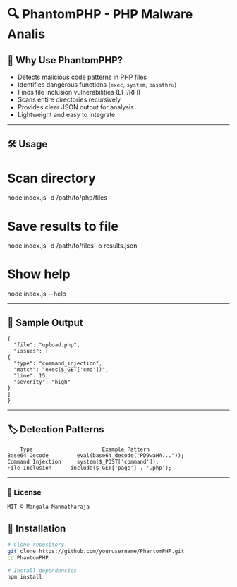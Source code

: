 # 🔍 PhantomPHP - PHP Malware Analis

## 📌 Why Use PhantomPHP?
* Detects malicious code patterns in PHP files
* Identifies dangerous functions (`exec`, `system`, `passthru`)
* Finds file inclusion vulnerabilities (LFI/RFI)
* Scans entire directories recursively
* Provides clear JSON output for analysis
* Lightweight and easy to integrate

---
## 🛠 Usage
# Scan directory
node index.js -d /path/to/php/files

# Save results to file
node index.js -d /path/to/files -o results.json

# Show help
node index.js --help

---

## 📝 Sample Output
    {
      "file": "upload.php",
      "issues": [
    {
      "type": "command_injection",
      "match": "exec($_GET['cmd'])",
      "line": 15,
      "severity": "high"
    }
    ]
    }

---

## 🏷 Detection Patterns

        Type        	          Example Pattern
    Base64 Decode	      eval(base64_decode("PD9waHA..."));
    Command Injection	  system($_POST['command']);
    File Inclusion	    include($_GET['page'] . '.php');

---
### 📜 License
    MIT © Mangala-Manmatharaja


## 🧰 Installation
```bash
# Clone repository
git clone https://github.com/yourusername/PhantomPHP.git
cd PhantomPHP

# Install dependencies
npm install
